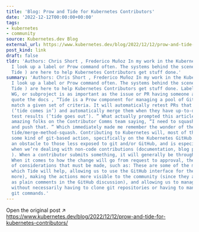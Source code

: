 ```yaml
---
title: 'Blog: Prow and Tide for Kubernetes Contributors'
date: '2022-12-12T00:00:00+00:00'
tags:
- kubernetes
- community
source: Kubernetes.dev Blog
external_url: https://www.kubernetes.dev/blog/2022/12/12/prow-and-tide-for-kubernetes-contributors/
post_kind: link
draft: false
tldr: 'Authors: Chris Short , Frederico Muñoz In my work in the Kubernetes world,
  I look up a label or Prow command often. The systems behind the scenes ( Prow and
  Tide ) are here to help Kubernetes Contributors get stuff done.'
summary: 'Authors: Chris Short , Frederico Muñoz In my work in the Kubernetes world,
  I look up a label or Prow command often. The systems behind the scenes ( Prow and
  Tide ) are here to help Kubernetes Contributors get stuff done. Labeling which SIG,
  WG, or subproject is as important as the issue or PR having someone assigned. To
  quote the docs , “Tide is a Prow component for managing a pool of GitHub PRs that
  match a given set of criteria. It will automatically retest PRs that meet the criteria
  (’tide comes in’) and automatically merge them when they have up-to-date passing
  test results (’tide goes out’). ” What actually prompted this article is the awesomely
  amazing folks on the Contributor Comms team saying, “I need to squash my commits
  and push that. ” Which immediately made me remember the wonder of the Tide label:
  tide/merge-method-squash. Contributing to Kubernetes will, most of the time, involve
  some kind of git-based action, specifically on the Kubernetes GitHub. This can be
  an obstacle to those less exposed to git and/or GitHub, and is especially noticeable
  when we’re dealing with non-code contributions (documentation, blog posts, etc.
  ). When a contributor submits something, it will generally be through a pull request.
  When it comes to how the change will go from request to approval, there are a number
  of considerations that must be made, such as: These are some of the main tasks in
  which Tide will help, allowing us to use the GitHub interface for these tasks (and
  more), making the actions more visible to the community (since they are visible
  as plain comments in the GitHub discussion), and allowing us to manage contributions
  without necessarily having to clone git repositories or having to manually issue
  git commands.'
---
```

Open the original post ↗ https://www.kubernetes.dev/blog/2022/12/12/prow-and-tide-for-kubernetes-contributors/
